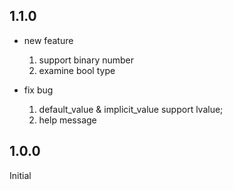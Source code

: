 ## 1.1.0
* new feature
    1. support binary number
    2. examine bool type

* fix bug
    1. default_value & implicit_value support lvalue;
    2. help message

## 1.0.0
Initial
